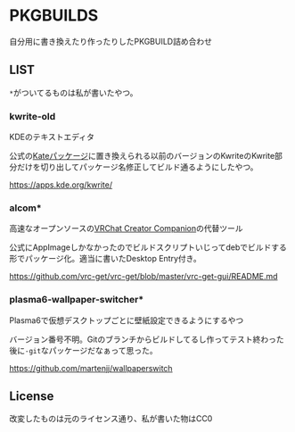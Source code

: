 # PKGBUILDS
自分用に書き換えたり作ったりしたPKGBUILD詰め合わせ

## LIST
`*`がついてるものは私が書いたやつ。

### kwrite-old
KDEのテキストエディタ

公式の[Kateパッケージ](https://archlinux.org/packages/extra/x86_64/kate/ )に置き換えられる以前のバージョンのKwriteのKwrite部分だけを切り出してパッケージ名修正してビルド通るようにしたやつ。

https://apps.kde.org/kwrite/

### alcom*
高速なオープンソースの[VRChat Creator Companion](https://vcc.docs.vrchat.com )の代替ツール

公式にAppImageしかなかったのでビルドスクリプトいじってdebでビルドする形でパッケージ化。適当に書いたDesktop Entry付き。

https://github.com/vrc-get/vrc-get/blob/master/vrc-get-gui/README.md

### plasma6-wallpaper-switcher*
Plasma6で仮想デスクトップごとに壁紙設定できるようにするやつ

バージョン番号不明。Gitのブランチからビルドしてるし作ってテスト終わった後に`-git`なパッケージだなぁって思った。

https://github.com/martenjj/wallpaperswitch

## License
改変したものは元のライセンス通り、私が書いた物はCC0
